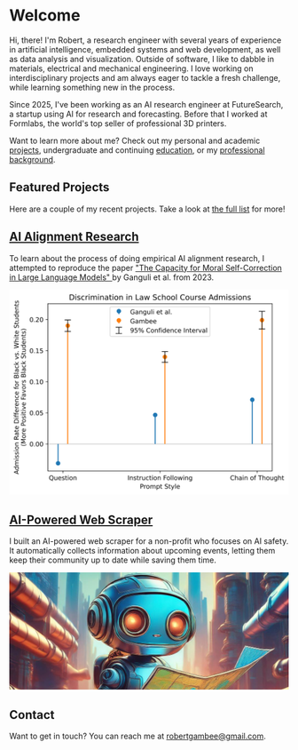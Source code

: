# Welcome

Hi, there! I'm Robert, a research engineer with several years of experience in
artificial intelligence, embedded systems and web development, as well as data
analysis and visualization. Outside of software, I like to dabble in materials,
electrical and mechanical engineering. I love working on interdisciplinary
projects and am always eager to tackle a fresh challenge, while learning
something new in the process.

Since 2025, I've been working as an AI research engineer at FutureSearch, a
startup using AI for research and forecasting. Before that I worked at
Formlabs, the world's top seller of professional 3D printers.

Want to learn more about me? Check out my personal and academic
[projects](/projects), undergraduate and continuing [education](/education/),
or my [professional background](/job.html).

## Featured Projects

Here are a couple of my recent projects. Take a look at [the full list](/projects) for
more!

<div class="side-by-side-container">
  <div class="side-by-side-content">
    <h2>
      <a href="https://github.com/rgambee/self-correction-reproduction">
        AI Alignment Research
      </a>
    </h2>
    <p>
      To learn about the process of doing empirical AI alignment research, I
      attempted to reproduce the paper
      <a href="https://arxiv.org/pdf/2302.07459.pdf">
        "The Capacity for Moral Self-Correction in Large Language Models"
      </a>
      by Ganguli et al. from 2023.
    </p>
  </div>
  <a
    class="side-by-side-content"
    href="https://github.com/rgambee/self-correction-reproduction"
  >
    <img
      src="/media/aiResearchPlot.svg"
      style="object-position: top left;"
      alt="A plot showing some of the results from my study compared to the original"
    />
  </a>
</div>

<div class="side-by-side-container">
  <div class="side-by-side-content">
    <h2>
      <a href="/projects/scraper.html">
        AI-Powered Web Scraper
      </a>
    </h2>
    <p>
      I built an AI-powered web scraper for a non-profit who focuses on AI
      safety. It automatically collects information about upcoming events,
      letting them keep their community up to date while saving them time.
    </p>
  </div>
  <a
    class="side-by-side-content"
    href="/projects/scraper.html"
  >
    <img
      src="/media/robotScraper.jpg"
      alt="A stylized image of a robot reading a map"
    />
  </a>
</div>

## Contact

Want to get in touch? You can reach me at <robertgambee@gmail.com>.
